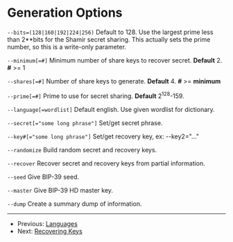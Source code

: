 # Generation Options

`--bits=(128|160|192|224|256)` Default to 128.  Use the largest prime less than 2**bits for the Shamir secret sharing.  This actually sets the prime number, so this is a write-only parameter.

`--minimum[=#]` Minimum number of share keys to recover secret. **Default** 2. **#** >= 1

`--shares[=#]` Number of share keys to generate. **Default** 4. **#** >= **minimum**

`--prime[=#]` Prime to use for secret sharing. **Default** 2<sup>128</sup>-159.

`--language[=wordlist]`  Default english.  Use given wordlist for dictionary.

`--secret[="some long phrase"]` Set/get secret phrase.

`--key#[="some long phrase"]` Set/get recovery key, ex: --key2="..."

`--randomize` Build random secret and recovery keys.

`--recover` Recover secret and recovery keys from partial information.

`--seed`  Give BIP-39 seed.

`--master` Give BIP-39 HD master key.

`--dump` Create a summary dump of information.

---

+ Previous: [Languages](languages.md "Languages")
+ Next: [Recovering Keys](recoverOverview.md "Recovering Keys")
